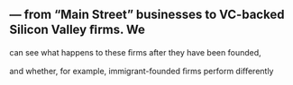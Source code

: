 ## — from “Main Street” businesses to VC-backed Silicon Valley ﬁrms. We

can see what happens to these ﬁrms after they have been founded,

and whether, for example, immigrant-founded ﬁrms perform diﬀerently